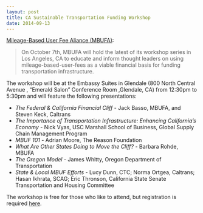```yaml
---
layout: post
title: CA Sustainable Transportation Funding Workshop
date: 2014-09-13
---
```


[Mileage-Based User Fee Aliance (MBUFA)](http://www.mbufa.org):

> On October 7th, MBUFA will hold the latest of its workshop series in Los Angeles, CA to educate and inform thought leaders on using mileage-based-user-fees as a viable financial basis for funding transportation infrastructure.

The workshop will be at the Embassy Suites in Glendale (800 North Central Avenue , “Emerald Salon” Conference Room ,Glendale, CA) from 12:30pm to 5:30pm and will feature the following presentations:

* *The Federal & California Financial Cliff* - Jack Basso, MBUFA, and Steven Keck, Caltrans
* *The Importance of Transportation Infrastructure: Enhancing California’s Economy* - Nick Vyas, USC Marshall School of Business, Global Supply Chain Management Program
* *MBUF 101* - Adrian Moore, The Reason Foundation
* *What Are Other States Doing to Move the Cliff?* - Barbara Rohde, MBUFA
* *The Oregon Model* - James Whitty, Oregon Department of Transportation
* *State & Local MBUF Efforts* - Lucy Dunn, CTC; Norma Ortgea, Caltrans; Hasan Ikhrata, SCAG; Eric Thronson, California State Senate Transportation and Housing Committee

The workshop is free for those who like to attend, but registration is required [here](https://www.eventbrite.com/e/california-sustainable-transportation-funding-workshop-tickets-13007131681).